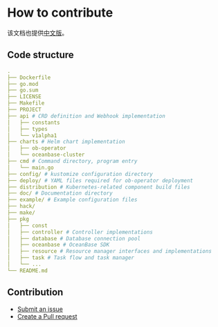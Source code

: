 # How to contribute

该文档也提供[中文版](../zh_CN/contribute.md)。

## Code structure

```yaml
.
├── Dockerfile
├── go.mod
├── go.sum
├── LICENSE
├── Makefile
├── PROJECT
├── api # CRD definition and Webhook implementation
│   ├── constants
│   ├── types
│   └── v1alpha1
├── charts # Helm chart implementation
│   ├── ob-operator
│   └── oceanbase-cluster
├── cmd # Command directory, program entry
│   └── main.go
├── config/ # kustomize configuration directory
├── deploy/ # YAML files required for ob-operator deployment
├── distribution # Kubernetes-related component build files
├── doc/ # Documentation directory
├── example/ # Example configuration files
├── hack/ 
├── make/
├── pkg
│   ├── const
│   ├── controller # Controller implementations
│   ├── database # Database connection pool
│   ├── oceanbase # OceanBase SDK
│   ├── resource # Resource manager interfaces and implementations
│   ├── task # Task flow and task manager
│   └── ...
└── README.md
```

## Contribution

- [Submit an issue](https://github.com/oceanbase/ob-operator/issues)
- [Create a Pull request](https://github.com/oceanbase/ob-operator/pulls)